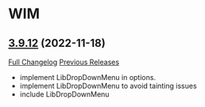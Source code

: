 # WIM

## [3.9.12](https://github.com/Legacy-of-Sylvanaar/wow-instant-messenger/tree/3.9.12) (2022-11-18)
[Full Changelog](https://github.com/Legacy-of-Sylvanaar/wow-instant-messenger/compare/3.9.11...3.9.12) [Previous Releases](https://github.com/Legacy-of-Sylvanaar/wow-instant-messenger/releases)

- implement LibDropDownMenu in options.  
- implement LibDropDownMenu to avoid tainting issues  
- include LibDropDownMenu  
